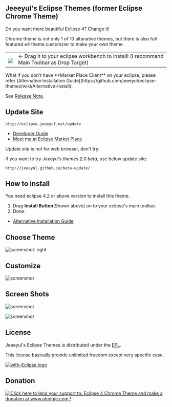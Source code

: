 ## Jeeeyul's Eclipse Themes (former Eclipse Chrome Theme)
Do you want more beautiful Eclipse 4? Change it!

Chrome theme is not only 1 of 10 altanative themes,
but there is also full featured e4 theme customzier to make your own theme.

<table style="border: none;">
  <tbody>
    <tr style="border:none;">
      <td style="vertical-align: middle; padding-top: 10px; border: none;">
        <a href="http://marketplace.eclipse.org/marketplace-client-intro?mpc_install=339851" title="Drag and drop into a running Eclipse Indigo workspace to install Eclipse 4 Chrome Theme">
          <img src="http://marketplace.eclipse.org/misc/installbutton.png">
        </a>
      </td>
      <td style="vertical-align: middle; text-align: left; border: none;">
        ← Drag it to your eclipse workbench to install! (I recommand Main Toolbar as Drop Target)
      </td>
    </tr>
  </tbody>
</table>
What if you don't have **Market Place Client** on your eclipse, please refer [Alternative Installation Guide](https://github.com/jeeeyul/eclipse-themes/wiki/Alternative-Install).

See [Release Note](https://github.com/jeeeyul/eclipse-themes/wiki/Release-Note).

## Update Site
```
http://eclipse.jeeeyul.net/update
```

* [Developer Guide](https://github.com/jeeeyul/eclipse-themes/wiki/Developer-Guide)
* [Meet me at Eclipse Market Place](https://marketplace.eclipse.org/content/jeeeyuls-eclipse-themes)

Update site is not for web browser, don't try.

If you want to try *Jeeeyu's themes 2.0 beta*, use below update site:
```
http://jeeeyul.github.io/beta-update/
```


## How to install
You need eclipse 4.2 or above version to install this theme.

1. Drag <b>Install Button</b>(Shown above) on to your eclipse's main toolbar.
2. Done.



* [Alternative Installation Guide](https://github.com/jeeeyul/eclipse-themes/wiki/Alternative-Install)

## Choose Theme

![screenshot: right](https://github.com/jeeeyul/eclipse-themes/wiki/images/change-theme.png)

## Customize

![screenshot](https://github.com/jeeeyul/eclipse-themes/wiki/images/customize.png)


## Screen Shots
![screenshot](https://github.com/jeeeyul/eclipse-themes/wiki/images/screenshot-default.png)

![screenshot](https://github.com/jeeeyul/eclipse-themes/wiki/images/screenshot-chrome.png)


## License
Jeeeyul's Eclipse Themes is distributed under the [EPL](http://www.eclipse.org/legal/epl-v10.html).

This license basically provide unlimited freedom except very specific case.

<a href="http://with-eclipse.github.io/" target="_blank">
<img alt="with-Eclipse logo" src="http://with-eclipse.github.io/with-eclipse-0.jpg" /></a>

## Donation
<a href='http://www.pledgie.com/campaigns/18377'><img alt='Click here to lend your support to: Eclipse 4 Chrome Theme and make a donation at www.pledgie.com !' src='http://www.pledgie.com/campaigns/18377.png?skin_name=chrome' border='0' /></a>

